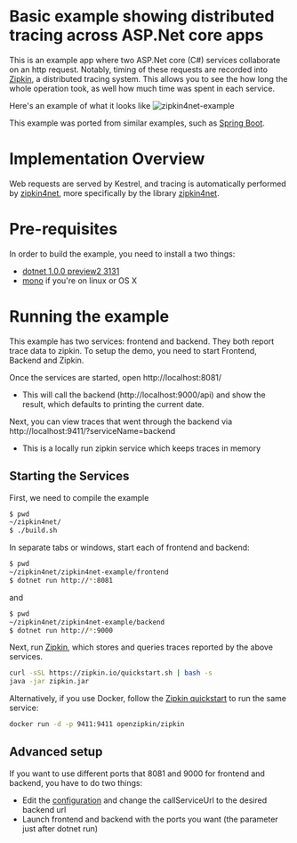 # Basic example showing distributed tracing across ASP.Net core apps
This is an example app where two ASP.Net core (C#) services collaborate on an http request. Notably, timing of these requests are recorded into [Zipkin](https://zipkin.io/), a distributed tracing system. This allows you to see the how long the whole operation took, as well how much time was spent in each service.

Here's an example of what it looks like
![zipkin4net-example](https://files.gitter.im/criteo/zipkin4net/o1To/zipkin4net-example.png)

This example was ported from similar examples, such as [Spring Boot](https://github.com/openzipkin/sleuth-webmvc-example).

# Implementation Overview

Web requests are served by Kestrel, and tracing is automatically performed by [zipkin4net](https://github.com/criteo/zipkin4net), more specifically by the library [zipkin4net](/Src/zipkin4net/Src).

# Pre-requisites

In order to build the example, you need to install a two things:
- [dotnet 1.0.0 preview2 3131](https://github.com/dotnet/core/blob/master/release-notes/download-archives/1.0.1-preview2-download.md)
- [mono](http://www.mono-project.com/download/) if you're on linux or OS X

# Running the example
This example has two services: frontend and backend. They both report trace data to zipkin. To setup the demo, you need to start Frontend, Backend and Zipkin.

Once the services are started, open http://localhost:8081/
* This will call the backend (http://localhost:9000/api) and show the result, which defaults to printing the current date.

Next, you can view traces that went through the backend via http://localhost:9411/?serviceName=backend
* This is a locally run zipkin service which keeps traces in memory

## Starting the Services
First, we need to compile the example
```bash
$ pwd
~/zipkin4net/
$ ./build.sh
```

In separate tabs or windows, start each of frontend and backend:
```bash
$ pwd
~/zipkin4net/zipkin4net-example/frontend
$ dotnet run http://*:8081
```
and
```bash
$ pwd
~/zipkin4net/zipkin4net-example/backend
$ dotnet run http://*:9000
```


Next, run [Zipkin](https://zipkin.io/), which stores and queries traces reported by the above services.

```bash
curl -sSL https://zipkin.io/quickstart.sh | bash -s
java -jar zipkin.jar
```

Alternatively, if you use Docker, follow the [Zipkin quickstart](https://zipkin.io/pages/quickstart.html) to run the same service:

```bash
docker run -d -p 9411:9411 openzipkin/zipkin
```

## Advanced setup

If you want to use different ports that 8081 and 9000 for frontend and backend, you have to do two things:
* Edit the [configuration](/Examples/aspnetcore/frontend/appSettings.json) and change the callServiceUrl to the desired backend url
* Launch frontend and backend with the ports you want (the parameter just after dotnet run)
